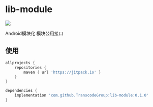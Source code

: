 # lib-module

[![](https://jitpack.io/v/TranscodeGroup/lib-module.svg)](https://jitpack.io/#TranscodeGroup/lib-module)

Android模块化 模块公用接口

## 使用

```groovy
allprojects {
    repositories {
        maven { url 'https://jitpack.io' }
    }
}

dependencies {
    implementation 'com.github.TranscodeGroup:lib-module:0.1.0'
}
```
